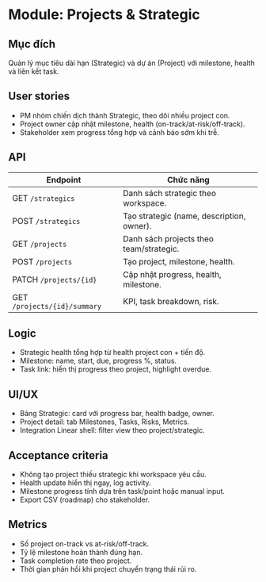 ﻿# Module: Projects & Strategic

## Mục đích
Quản lý mục tiêu dài hạn (Strategic) và dự án (Project) với milestone, health và liên kết task.

## User stories
- PM nhóm chiến dịch thành Strategic, theo dõi nhiều project con.
- Project owner cập nhật milestone, health (on-track/at-risk/off-track).
- Stakeholder xem progress tổng hợp và cảnh báo sớm khi trễ.

## API
| Endpoint | Chức năng |
|----------|-----------|
| GET `/strategics` | Danh sách strategic theo workspace. |
| POST `/strategics` | Tạo strategic (name, description, owner). |
| GET `/projects` | Danh sách projects theo team/strategic. |
| POST `/projects` | Tạo project, milestone, health.
| PATCH `/projects/{id}` | Cập nhật progress, health, milestone. |
| GET `/projects/{id}/summary` | KPI, task breakdown, risk. |

## Logic
- Strategic health tổng hợp từ health project con + tiến độ.
- Milestone: name, start, due, progress %, status.
- Task link: hiển thị progress theo project, highlight overdue.

## UI/UX
- Bảng Strategic: card với progress bar, health badge, owner.
- Project detail: tab Milestones, Tasks, Risks, Metrics.
- Integration Linear shell: filter view theo project/strategic.

## Acceptance criteria
- Không tạo project thiếu strategic khi workspace yêu cầu.
- Health update hiển thị ngay, log activity.
- Milestone progress tính dựa trên task/point hoặc manual input.
- Export CSV (roadmap) cho stakeholder.

## Metrics
- Số project on-track vs at-risk/off-track.
- Tỷ lệ milestone hoàn thành đúng hạn.
- Task completion rate theo project.
- Thời gian phản hồi khi project chuyển trạng thái rủi ro.
